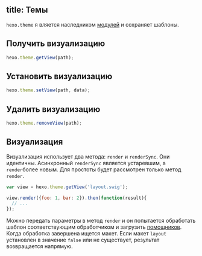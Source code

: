 title: Темы
---
`hexo.theme` я вляется наследником [модулей](box.html) и сохраняет шаблоны.

## Получить визуализацию

``` js
hexo.theme.getView(path);
```

## Установить визуализацию

``` js
hexo.theme.setView(path, data);
```

## Удалить визуализацию

``` js
hexo.theme.removeView(path);
```

## Визуализация

Визуализация использует два метода: `render` и `renderSync`. Они идентичны. Асинхронный `renderSync` является устаревшим, а `render`более новым. Для простоты будет рассмотрен только метод `render`.

``` js
var view = hexo.theme.getView('layout.swig');

view.render({foo: 1, bar: 2}).then(function(result){
  // ...
});
```

Можно передать параметры в метод `render` и он попытается обработать шаблон соответствующим обработчиком и загрузить [помощников](helper.html). Когда обработка завершена ищется макет. Если макет `layout` установлен в значение `false` или не существует, результат возвращается напрямую.
